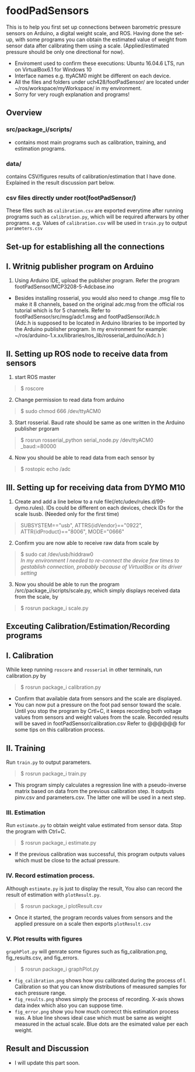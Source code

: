 # foodPadSensors

This is to help you first set up connections between barometric pressure sensors on Arduino, a digital weight scale, and ROS. Having done the set-up, with some programs you can obtain the estimated value of weight from sensor data after calibrating them using a scale. (Applied/estimated pressure should be only one directional for now).
- Enviroment used to confirm these executions:  Ubuntu 16.04.6 LTS, run on VirtualBox6.1 for Windows 10
- Interface names e.g. ttyACM0 might be different on each device.
- All the files and folders under uch428/footPadSensor/ are located under ~/ros/workspace/myWorkspace/ in my environment.
- Sorry for very rough explanation and programs!

## Overview
### src/package_i/scripts/ 
- contains most main programs such as calibration, training, and estimation programs.
### data/
contains CSV/figures results of calibration/estimation that I have done. Explained in the result discussion part below.
### csv files directly under root(footPadSensor/)
These files such as `calibration.csv` are exported everytime after running programs such as `calibration.py`, which will be required afterwars by other programs. e.g. Values of `calibration.csv` will be used in `train.py` to output `parameters.csv`

## Set-up for establishing all the connections
## I. Writnig publisher program on Arduino
1. Using Arduino IDE, upload the publisher program. Refer the program footPadSensor/MCP3208-5-Adcbase.ino
  * Besides installing rosserial, you would also need to change .msg file to make it 8 channels, based on the original adc.msg from the official ros tutorial which is for 5 channels. Refer to footPadSensor/src/msg/adc1.msg and footPadSensor/Adc.h  
  (Adc.h is supposed to be located in Arduino libraries to be imported by the Arduino publisher program. In my environment for example: ~/ros/arduino-1.x.xx/libraries/ros_lib/rosserial_arduino/Adc.h )
  
## II. Setting up ROS node to receive data from sensors
1. start ROS master  
 > $ roscore
2. Change permission to read data from arduino  
 > $ sudo chmod 666 /dev/ttyACM0  
3. Start rosserial. Baud rate should be same as one written in the Arduino publisher prgoram  
 > $ rosrun rosserial_python serial_node.py /dev/ttyACM0 _baud:=80000  
4. Now you should be able to read data from each sensor by  
 > $ rostopic echo /adc  

## III. Setting up for receiving data from DYMO M10
1. Create and add a line below to a rule file(/etc/udev/rules.d/99-dymo.rules). IDs could be different on each devices, check IDs for the scale lsusb. (Needed only for the first time)
  > SUBSYSTEM=="usb", ATTRS{idVendor}=="0922", ATTR{idProduct}=="8006", MODE="0666"
2. Confirm you are now able to receive raw data from scale by
 > $ sudo cat /dev/usb/hiddraw0  
   *In my environment I needed to re-connect the device few times to gestablish connection, probably because of VirtualBox or its driver setting*
3. Now you should be able to run the program /src/package_i/scripts/scale.py, which simply displays received data from the scale, by
 > $ rosrun package_i scale.py


## Exceuting Calibration/Estimation/Recording programs
## I. Calibration
While keep running `roscore` and `rosserial` in other terminals, run calibration.py by
 > $ rosrun package_i calibration.py  
  - Confirm that available data from sensors and the scale are displayed.
  - You can now put a pressure on the foot pad sensor toward the scale. Until you stop the program by Crtl+C, it keeps recording both voltage values from sensors and weight values from  the scale. Recorded results will be saved in footPadSensor/calibration.csv
  Refer to @@@@@@ for some tips on this calibration process.
 ## II. Training
Run `train.py` to output parameters.
 > $ rosrun package_i train.py
 - This program simply calculates a regression line with a pseudo-inverse matrix based on data from the previous calibration step. It outputs pinv.csv and parameters.csv. The latter one will be used in a next step.
 ### III. Estimation
 Run `estimate.py` to obtain weight value estimated from sensor data. Stop the program with Ctrl+C.
 > $ rosrun package_i estimate.py
 - If the previous calibration was successful, this program outputs values which must be close to the actual pressure.
 ### IV. Record estimation process.
  Although `estimate.py` is just to display the result, You also can record the result of estimation with `plotResult.py`. 
  > $ rosrun package_i plotResult.csv
  - Once it started, the program records values from sensors and the applied pressure on a scale then exports `plotResult.csv`  
 ### V. Plot results with figures
  `graphPlot.py` will genrate some figures such as fig_calibration.png, fig_results.csv, and fig_errors.
  > $ rosrun package_i graphPlot.py
  - `fig_calibration.png` shows how you calibrated during the process of I. Calibration so that you can know distributions of measured samples for each pressure range.
  - `fig_results.png` shows simply the process of recording. X-axis shows data index which also you can suppose time.
  - `fig_error.png` show you how much correcct this estimation process was. A blue line shows ideal case which must be same as weight measured in the actual scale. Blue dots are the esimated value per each weight.
  
  
  ## Result and Discussion
  - I will update this part soon.

